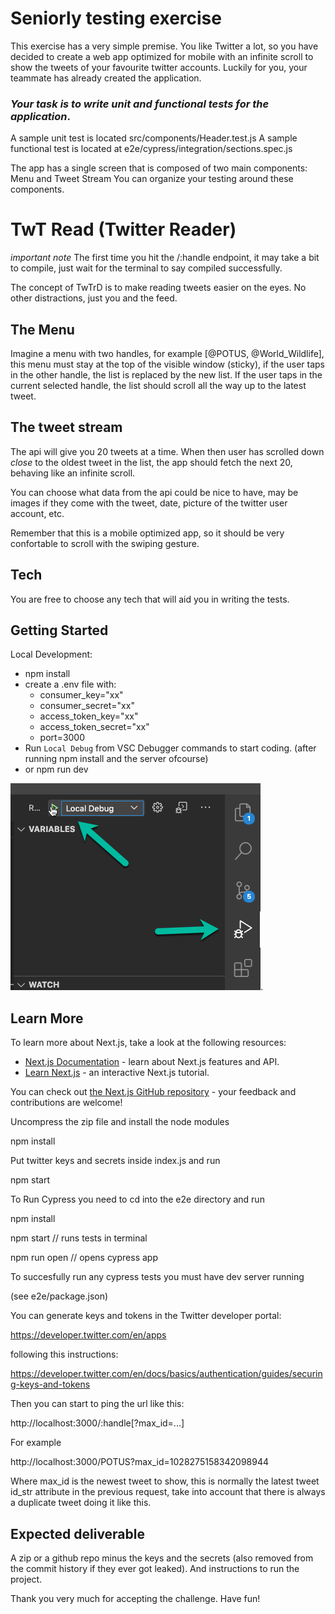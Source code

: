 # Seniorly testing exercise

This exercise has a very simple premise. You like Twitter a lot, so you have
decided to create a web app optimized for mobile with an infinite scroll to show
the tweets of your favourite twitter accounts. Luckily for you, your teammate has already created the application.

### _Your task is to write unit and functional tests for the application_.

A sample unit test is located src/components/Header.test.js
A sample functional test is located at e2e/cypress/integration/sections.spec.js

The app has a single screen that is composed of two main components: Menu and Tweet Stream
You can organize your testing around these components.

# TwT Read (Twitter Reader)

_important note_ The first time you hit the /:handle endpoint, it may take a bit to compile, just wait for the terminal to say compiled successfully.

The concept of TwTrD is to make reading tweets easier on the eyes. No other distractions, just you and the feed.

## The Menu

Imagine a menu with two handles, for example [@POTUS, @World_Wildlife], this
menu must stay at the top of the visible window (sticky), if the user taps in
the other handle, the list is replaced by the new list. If the user taps in the
current selected handle, the list should scroll all the way up to the latest
tweet.

## The tweet stream

The api will give you 20 tweets at a time. When then user has scrolled down
_close_ to the oldest tweet in the list, the app should fetch the next 20,
behaving like an infinite scroll.

You can choose what data from the api could be nice to have, may be images if
they come with the tweet, date, picture of the twitter user account, etc.

Remember that this is a mobile optimized app, so it should be very confortable
to scroll with the swiping gesture.

## Tech

You are free to choose any tech that will aid you in writing the tests.

## Getting Started

Local Development:

- npm install
- create a .env file with:
  - consumer_key="xx"
  - consumer_secret="xx"
  - access_token_key="xx"
  - access_token_secret="xx"
  - port=3000
- Run `Local Debug` from VSC Debugger commands to start coding. (after running npm install and the server ofcourse)
- or npm run dev

![`Local Debug`](./readme_assets/vsc_debug_start.png).

## Learn More

To learn more about Next.js, take a look at the following resources:

- [Next.js Documentation](https://nextjs.org/docs) - learn about Next.js features and API.
- [Learn Next.js](https://nextjs.org/learn) - an interactive Next.js tutorial.

You can check out [the Next.js GitHub repository](https://github.com/vercel/next.js/) - your feedback and contributions are welcome!

Uncompress the zip file and install the node modules

npm install

Put twitter keys and secrets inside index.js and run

npm start

To Run Cypress you need to cd into the e2e directory and run

npm install

npm start // runs tests in terminal

npm run open // opens cypress app

To succesfully run any cypress tests you must have dev server running

(see e2e/package.json)

You can generate keys and tokens in the Twitter developer portal:

https://developer.twitter.com/en/apps

following this instructions:

https://developer.twitter.com/en/docs/basics/authentication/guides/securing-keys-and-tokens

Then you can start to ping the url like this:

http://localhost:3000/:handle[?max_id=...]

For example

http://localhost:3000/POTUS?max_id=1028275158342098944

Where max_id is the newest tweet to show, this is normally the latest tweet
id_str attribute in the previous request, take into account that there is always
a duplicate tweet doing it like this.

## Expected deliverable

A zip or a github repo minus the keys and the secrets (also removed from the
commit history if they ever got leaked). And instructions to run the project.

Thank you very much for accepting the challenge. Have fun!
